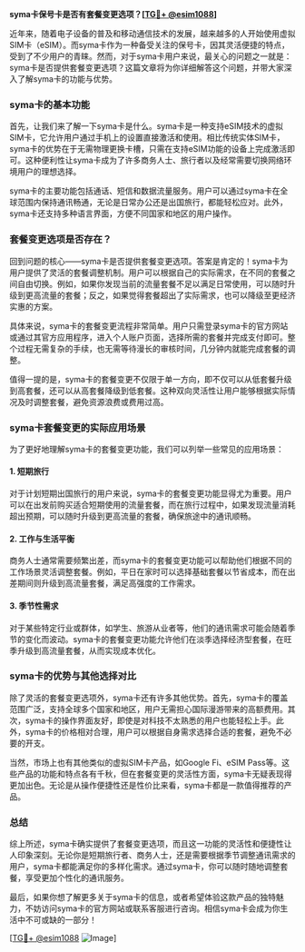 **syma卡保号卡是否有套餐变更选项？[[TG💪+ @esim1088](https://t.me/s/esim1088)]**

近年来，随着电子设备的普及和移动通信技术的发展，越来越多的人开始使用虚拟SIM卡（eSIM）。而syma卡作为一种备受关注的保号卡，因其灵活便捷的特点，受到了不少用户的青睐。然而，对于syma卡用户来说，最关心的问题之一就是：syma卡是否提供套餐变更选项？这篇文章将为你详细解答这个问题，并带大家深入了解syma卡的功能与优势。

### syma卡的基本功能

首先，让我们来了解一下syma卡是什么。syma卡是一种支持eSIM技术的虚拟SIM卡，它允许用户通过手机上的设置直接激活和使用。相比传统实体SIM卡，syma卡的优势在于无需物理更换卡槽，只需在支持eSIM功能的设备上完成激活即可。这种便利性让syma卡成为了许多商务人士、旅行者以及经常需要切换网络环境用户的理想选择。

syma卡的主要功能包括通话、短信和数据流量服务。用户可以通过syma卡在全球范围内保持通讯畅通，无论是日常办公还是出国旅行，都能轻松应对。此外，syma卡还支持多种语言界面，方便不同国家和地区的用户操作。

### 套餐变更选项是否存在？

回到问题的核心——syma卡是否提供套餐变更选项。答案是肯定的！syma卡为用户提供了灵活的套餐调整机制。用户可以根据自己的实际需求，在不同的套餐之间自由切换。例如，如果你发现当前的流量套餐不足以满足日常使用，可以随时升级到更高流量的套餐；反之，如果觉得套餐超出了实际需求，也可以降级至更经济实惠的方案。

具体来说，syma卡的套餐变更流程非常简单。用户只需登录syma卡的官方网站或通过其官方应用程序，进入个人账户页面，选择所需的套餐并完成支付即可。整个过程无需复杂的手续，也无需等待漫长的审核时间，几分钟内就能完成套餐的调整。

值得一提的是，syma卡的套餐变更不仅限于单一方向，即不仅可以从低套餐升级到高套餐，还可以从高套餐降级到低套餐。这种双向灵活性让用户能够根据实际情况及时调整套餐，避免资源浪费或费用过高。

### syma卡套餐变更的实际应用场景

为了更好地理解syma卡的套餐变更功能，我们可以列举一些常见的应用场景：

#### 1. **短期旅行**
   对于计划短期出国旅行的用户来说，syma卡的套餐变更功能显得尤为重要。用户可以在出发前购买适合短期使用的流量套餐，而在旅行过程中，如果发现流量消耗超出预期，可以随时升级到更高流量的套餐，确保旅途中的通讯顺畅。

#### 2. **工作与生活平衡**
   商务人士通常需要频繁出差，而syma卡的套餐变更功能可以帮助他们根据不同的工作场景灵活调整套餐。例如，平日在家时可以选择基础套餐以节省成本，而在出差期间则升级到高流量套餐，满足高强度的工作需求。

#### 3. **季节性需求**
   对于某些特定行业或群体，如学生、旅游从业者等，他们的通讯需求可能会随着季节的变化而波动。syma卡的套餐变更功能允许他们在淡季选择经济型套餐，在旺季升级到高流量套餐，从而实现成本优化。

### syma卡的优势与其他选择对比

除了灵活的套餐变更选项外，syma卡还有许多其他优势。首先，syma卡的覆盖范围广泛，支持全球多个国家和地区，用户无需担心国际漫游带来的高额费用。其次，syma卡的操作界面友好，即使是对科技不太熟悉的用户也能轻松上手。此外，syma卡的价格相对合理，用户可以根据自身需求选择合适的套餐，避免不必要的开支。

当然，市场上也有其他类似的虚拟SIM卡产品，如Google Fi、eSIM Pass等。这些产品的功能和特点各有千秋，但在套餐变更的灵活性方面，syma卡无疑表现得更加出色。无论是从操作便捷性还是性价比来看，syma卡都是一款值得推荐的产品。

### 总结

综上所述，syma卡确实提供了套餐变更选项，而且这一功能的灵活性和便捷性让人印象深刻。无论你是短期旅行者、商务人士，还是需要根据季节调整通讯需求的用户，syma卡都能满足你的多样化需求。通过syma卡，你可以随时随地调整套餐，享受更加个性化的通讯服务。

最后，如果你想了解更多关于syma卡的信息，或者希望体验这款产品的独特魅力，不妨访问syma卡的官方网站或联系客服进行咨询。相信syma卡会成为你生活中不可或缺的一部分！

[[TG💪+ @esim1088](https://t.me/s/esim1088) ![Image](https://i.postimg.cc/4NQfJmqS/Snipaste-2025-05-13-00-14-12.png)]